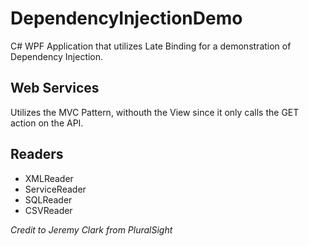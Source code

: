 # DependencyInjectionDemo
C# WPF Application that utilizes Late Binding for a demonstration of Dependency Injection.

## Web Services 
Utilizes the MVC Pattern, withouth the View since it only calls the GET action on the API.

## Readers
- XMLReader
- ServiceReader
- SQLReader
- CSVReader

 *Credit to Jeremy Clark from PluralSight*
